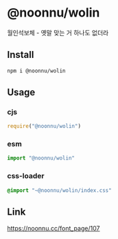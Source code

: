 # @noonnu/wolin
월인석보체 - 옛말 맞는 거 하나도 없더라

## Install
```sh
npm i @noonnu/wolin
```
## Usage
### cjs
```js
require("@noonnu/wolin")
```
### esm
```js
import "@noonnu/wolin"
```
### css-loader
```css
@import "~@noonnu/wolin/index.css"
```

## Link
https://noonnu.cc/font_page/107
